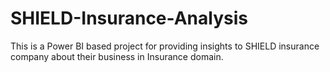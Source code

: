 # SHIELD-Insurance-Analysis
This is a Power BI based project for providing insights to SHIELD insurance company about their business in Insurance domain.
